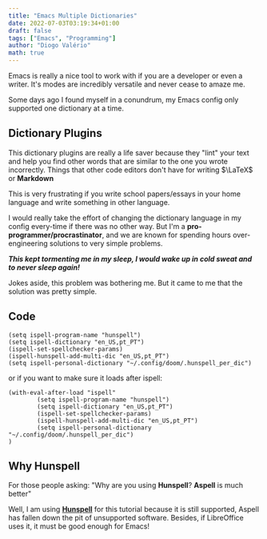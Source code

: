 ```yaml
---
title: "Emacs Multiple Dictionaries"
date: 2022-07-03T03:19:34+01:00
draft: false
tags: ["Emacs", "Programming"]
author: "Diogo Valério"
math: true
---
```



Emacs is really a nice tool to work with if you are a developer or even a writer.
It's modes are incredibly versatile and never cease to amaze me.

Some days ago I found myself in a conundrum, my Emacs config only supported one dictionary at a time. 

## Dictionary Plugins
This dictionary plugins are really a life saver because they "lint" your text and help you find other words that are similar to the one you wrote incorrectly. Things that other code editors don't have for writing $\LaTeX$ or **Markdown**

This is very frustrating if you write school papers/essays in your home language and write something in other language. 

I would really take the effort of changing the dictionary language in my config every-time if there was no other way.
But I'm a **pro-programmer/procrastinator**, and we are known for spending hours over-engineering solutions to very simple problems.



_**This kept tormenting me in my sleep, I would wake up in cold sweat and to never sleep again!**_

Jokes aside, this problem was bothering me. But it came to me that the solution was pretty simple.
## Code
```elisp
(setq ispell-program-name "hunspell")
(setq ispell-dictionary "en_US,pt_PT")
(ispell-set-spellchecker-params)
(ispell-hunspell-add-multi-dic "en_US,pt_PT")
(setq ispell-personal-dictionary "~/.config/doom/.hunspell_per_dic")
```

or if you want to make sure it loads after ispell:

```elisp
(with-eval-after-load "ispell"
        (setq ispell-program-name "hunspell")
        (setq ispell-dictionary "en_US,pt_PT")
        (ispell-set-spellchecker-params)
        (ispell-hunspell-add-multi-dic "en_US,pt_PT")
        (setq ispell-personal-dictionary "~/.config/doom/.hunspell_per_dic")
)
```
## Why Hunspell
For those people asking: "Why are you using **Hunspell**? **Aspell** is much better"

Well, I am using **[Hunspell](https://hunspell.github.io/)** for this tutorial because it is still supported, Aspell has fallen down the pit of unsupported software. Besides, if LibreOffice uses it, it must be good enough for Emacs! 
